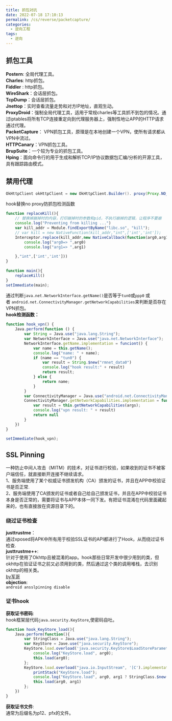```yaml
---
title: 抓包对抗
date: 2022-07-18 17:10:13
permalink: /cs/reverse/packetcapture/
categories: 
  - 逆向工程
tags: 
  - 逆向
---
```


## 抓包工具
**Postern**: 全局代理工具。  
**Charles**: http抓包。  
**Fiddler**  : http抓包。  
**WireShark**：会话层抓包。  
**TcpDump**：会话层抓包。  
**Jnettop**：实时查看流量走势和对方IP地址，直观生动。  
**ProxyDroid**：强制全局代理工具，适用于常规charles等工具抓不到包的情况。通过iptables将所有TCP连接重定向到代理服务器上，强制性地让APP的HTTP请求通过代理。  
**PacketCapture**： VPN抓包工具，原理是在本地创建一个VPN，使所有请求都从VPN中流过。  
**HTTPCanary**：VPN抓包工具。  
**BrupSuite**：一个较为专业的抓包工具。  
**Hping**：面向命令行的用于生成和解析TCP/IP协议数据包汇编/分析的开源工具，具有跟踪路由模式。  
## 禁用代理
```java
OkHttpClient okHttpClient = new OkHttpClient.Builder(). proxy(Proxy.NO_PROXY). build();
```
hook替换no proxy防抓包检测函数
```javascript
function replaceKill(){  
	// 替换掉崩掉时的内容，打印崩掉时的参数和pid，不执行崩掉的逻辑，让程序不要崩  
    console.log("Preventing from killing ...")  
    var kill_addr = Module.findExportByName("libc.so", "kill");  
    // var kill = new NativeFunction(kill_addr,"int",['int','int']);  
    Interceptor.replace(kill_addr,new NativeCallback(function(arg0,arg1){  
        console.log("arg0=> ",arg0)  
        console.log("arg1=> ",arg1)  
  
    },"int",['int','int']))  
}  
  
function main(){  
    replaceKill()  
}  
setImmediate(main);
```
通过判断`java.net.NetworkInterface.getName()`是否等于`tun0`或`ppp0` 或者 `android.net.ConnectivityManager.getNetworkCapabilities`来判断是否存在VPN抓包。  
**hook检测函数：**
```javascript
function hook_vpn() {  
    Java.perform(function () {  
        var String = Java.use("java.lang.String");  
        var NetworkInterface = Java.use("java.net.NetworkInterface");  
        NetworkInterface.getName.implementation = funciont() {  
            var name = this.getName();  
            console.log("name: " + name);  
            if (name == "tun0") {  
                var result = String.$new("rmnet_data0")  
                console.log("hook result:" + result)  
                return result;  
            } else {  
                return name;  
            }  
        }  
        var ConnectivityManager = Java.use("android.net.ConnectivityManager")  
        ConnectivityManager.getNetworkCapabilities.implementation = function (args) {  
            var result = this.getNetworkCapabilities(args);  
            console.log("vpn result: " + result)  
            return null  
        }  
    })  
}  
  
setImmediate(hook_vpn);
```
## SSL Pinning
一种防止中间人攻击（MITM）的技术，对证书进行校验，如果收到的证书不被客户端信任，就直接断开连接不继续请求。  
1、服务端使用了某个权威证书颁发机构（CA）颁发的证书，并且在APP中校验证书是否正常.  
2、服务端使用了CA颁发的证书或者自己给自己颁发证书，并且在APP中校验证书本身是否正常的，需要将证书与APP本体一同下发。有把证书混淆在代码里面藏起来的，也有直接放在资源目录下的。  

### 绕过证书检查
**justtrustme**：  
通过xposed将APK中所有用于校验SSL证书的API都进行了Hook，从而绕过证书检查.  
**justtrustme++**:  
针对于使用了Okhttp且被混淆的app。hook那些日常开发中很少用到的类，但okhttp在验证证书之前又必须用到的类，然后通过这个类的调用堆栈，去识别okhttp的相关类。  
[by军哥](https://github.com/JunGe-Y/JustTrustMePP)  
**objection**:  
`android ansslpinning disable`
### 证书hook
**获取证书密码**:  
hook框架层代码`java.security.KeyStore`,使密码自吐。
```javascript
function hook_KeyStore_load(){
	Java.perform(function(){
		var StringClass = Java.use("java.lang.String");
		var KeyStore = Jave.use("java.security.KeyStore");
		KeyStore.load.overload('java.security.KeyStore$LoadStoreParameter').implementation = function (arg0){
			console.log("KeyStore.load", arg0);
			this.load(arg0);
		};
		KeyStore.load.overload("java.io.InputStream", '[C').implementation = function (arg0, arg1){
			printStack("KeyStore.load");
			console.log("KeyStore.load", arg0, arg1 ? StringClass.$new(arg1):null);
			this.load(arg0, arg1)
		};
	})
}
```
**获取证书文件**:  
通常为后缀名为p12、pfx的文件。
